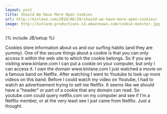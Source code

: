 ```yaml
---
layout: post
title: Should We Have More Open Cookies
url: http://kinlane.com/2010/06/28/should-we-have-more-open-cookies/
image: http://kinlane-productions.s3.amazonaws.com/cookie-monster.jpg
---
```

{% include JB/setup %}
<p>
     Cookies store information about us and our surfing habits (and they are yummy). One of the secure things about a cookie is that you can only access it within the web site to which the cookie belongs. So if you are visiting www.kinlane.com I can put a cookie on your computer, but only I can access it. I own the domain www.kinlane.com I just watched a movie on a famous band on Netflix. After watching I went to Youtube to look up more videos on this band. Before I could watch my video on Youtube, I had to watch an advertisement trying to sell me Netflix. It seems like we should have a "header" or part of a cookie that any domain can read. So youtube.com could query netflix.com on my computer and see if I'm a Netflix member, or at the very least see I just came from Netflix. Just a thought.
</p>